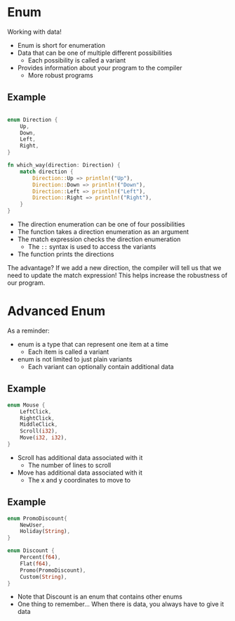 # Enum
Working with data!
- Enum is short for enumeration
- Data that can be one of multiple different possibilities
    - Each possibility is called a variant
- Provides information about your program to the compiler
    - More robust programs

## Example

``` rust

enum Direction {
    Up,
    Down,
    Left,
    Right,
}

fn which_way(direction: Direction) {
    match direction {
        Direction::Up => println!("Up"),
        Direction::Down => println!("Down"),
        Direction::Left => println!("Left"),
        Direction::Right => println!("Right"),
    }
}

```

- The direction enumeration can be one of four possibilities
- The function takes a direction enumeration as an argument
- The match expression checks the direction enumeration
    - The `::` syntax is used to access the variants
- The function prints the directions

The advantage? If we add a new direction, the compiler will tell us that we need to update the match expression!
This helps increase the robustness of our program.

# Advanced Enum

As a reminder:
- enum is a type that can represent one item at a time
    - Each item is called a variant
- enum is not limited to just plain variants
    - Each variant can optionally contain additional data

## Example

``` rust
enum Mouse {
    LeftClick,
    RightClick,
    MiddleClick,
    Scroll(i32),
    Move(i32, i32),
}
```

- Scroll has additional data associated with it
    - The number of lines to scroll
- Move has additional data associated with it
    - The x and y coordinates to move to

## Example

``` rust
enum PromoDiscount{
    NewUser,
    Holiday(String),
}

enum Discount {
    Percent(f64),
    Flat(f64),
    Promo(PromoDiscount),
    Custom(String),
}

```

- Note that Discount is an enum that contains other enums
- One thing to remember... When there is data, you always have to give it data

